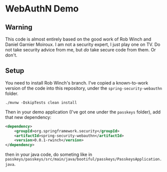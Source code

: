 # WebAuthN Demo

## Warning 
This code is almost entirely based on the good work of Rob Winch and Daniel Garnier Moiroux. I am not a security expert, I just play one on TV. Do not take security advice from me, but _do_ take secure code from them. Or don't. 

## Setup

You need to install Rob Winch's branch. I've copied a known-to-work version of the code into this repository, under the `spring-security-webauthn` folder.

```
./mvnw -DskipTests clean install
```

Then in your demo application (I've got one under the `passkeys` folder), add that new dependency:

```xml
<dependency>
    <groupId>org.springframework.security</groupId>
    <artifactId>spring-security-webauthn</artifactId>
    <version>0.0.1-rwinch</version>
</dependency>
```

then in your java code, do someting like in `passkeys/passkeys/src/main/java/bootiful/passkeys/PasskeysApplication.java`.

